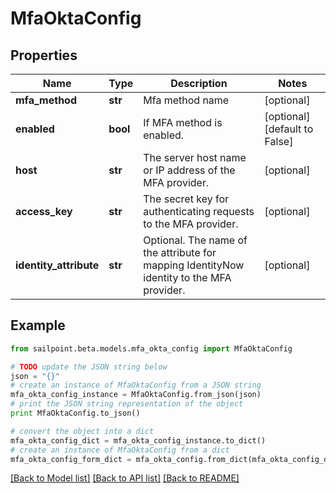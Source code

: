 # MfaOktaConfig


## Properties
Name | Type | Description | Notes
------------ | ------------- | ------------- | -------------
**mfa_method** | **str** | Mfa method name | [optional] 
**enabled** | **bool** | If MFA method is enabled. | [optional] [default to False]
**host** | **str** | The server host name or IP address of the MFA provider. | [optional] 
**access_key** | **str** | The secret key for authenticating requests to the MFA provider. | [optional] 
**identity_attribute** | **str** | Optional. The name of the attribute for mapping IdentityNow identity to the MFA provider. | [optional] 

## Example

```python
from sailpoint.beta.models.mfa_okta_config import MfaOktaConfig

# TODO update the JSON string below
json = "{}"
# create an instance of MfaOktaConfig from a JSON string
mfa_okta_config_instance = MfaOktaConfig.from_json(json)
# print the JSON string representation of the object
print MfaOktaConfig.to_json()

# convert the object into a dict
mfa_okta_config_dict = mfa_okta_config_instance.to_dict()
# create an instance of MfaOktaConfig from a dict
mfa_okta_config_form_dict = mfa_okta_config.from_dict(mfa_okta_config_dict)
```
[[Back to Model list]](../README.md#documentation-for-models) [[Back to API list]](../README.md#documentation-for-api-endpoints) [[Back to README]](../README.md)


